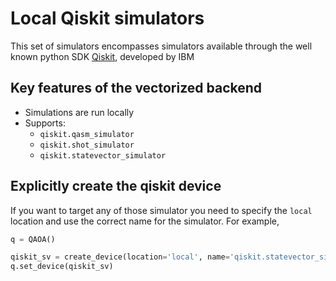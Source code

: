 # Local Qiskit simulators

This set of simulators encompasses simulators available through the well known python SDK [Qiskit](https://qiskit.org/), developed by IBM

## Key features of the vectorized backend

- Simulations are run locally
- Supports: 
    - `qiskit.qasm_simulator`
    - `qiskit.shot_simulator`
    - `qiskit.statevector_simulator`

## Explicitly create the qiskit device

If you want to target any of those simulator you need to specify the `local` location and use the correct name for the simulator. For example,

```Python
q = QAOA()

qiskit_sv = create_device(location='local', name='qiskit.statevector_simulator')
q.set_device(qiskit_sv)
```




